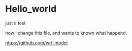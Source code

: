 # Hello_world
just a test

now I change this file, and wants to known what happend.

https://github.com/wrf-model
